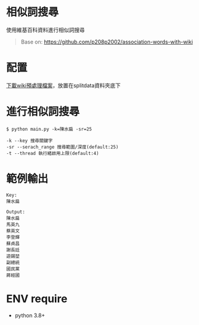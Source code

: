 # 相似詞搜尋
使用維基百科資料進行相似詞搜尋
> Base on: https://github.com/p208p2002/association-words-with-wiki
# 配置
[下載wiki預處理檔案](https://github.com/p208p2002/key-match-with-wiki/releases/tag/0.0.2)，放置在splitdata資料夾底下

# 進行相似詞搜尋
```
$ python main.py -k=陳水扁 -sr=25
```
```
-k --key 搜尋關鍵字
-sr --serach_range 搜尋範圍/深度(default:25)
-t --thread 執行緒啟用上限(default:4)
```

# 範例輸出
```
Key: 
陳水扁

Output:
陳水扁
馬英九
蔡英文
李登輝
蘇貞昌
謝長廷
遊錫堃
副總統
國民黨
蔣經國
```

# ENV require
- python 3.8+



